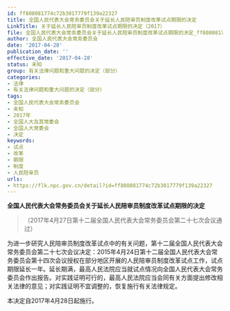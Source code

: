 ```yaml
---
id: ff808081774c72b3017779f139a22327
title: 全国人民代表大会常务委员会关于延长人民陪审员制度改革试点期限的决定
LinkTitle: 关于延长人民陪审员制度改革试点期限的决定（2017）
file: 全国人民代表大会常务委员会关于延长人民陪审员制度改革试点期限的决定_ff808081774c72b3017779f139a22327.docx
author: 全国人民代表大会常务委员会
date: '2017-04-28'
publication_date: ''
effective_date: '2017-04-28'
status: 未知
group: 有关法律问题和重大问题的决定（部分）
categories:
- 法律
- 有关法律问题和重大问题的决定（部分）
tags:
- 全国人民代表大会常务委员会
- 未知
- 2017年
- 全国人大及其常委会
- 全国人大常委会
- 决定
keywords:
- 试点
- 改革
- 期限
- 制度
- 人民陪审员
urls:
- https://flk.npc.gov.cn/detail?id=ff808081774c72b3017779f139a22327
---
```


**全国人民代表大会常务委员会关于延长人民陪审员制度改革试点期限的决定**

> （2017年4月27日第十二届全国人民代表大会常务委员会第二十七次会议通过）

为进一步研究人民陪审员制度改革试点中的有关问题，第十二届全国人民代表大会常务委员会第二十七次会议决定：2015年4月24日第十二届全国人民代表大会常务委员会第十四次会议授权在部分地区开展的人民陪审员制度改革试点工作，试点期限延长一年。延长期满，最高人民法院应当就试点情况向全国人民代表大会常务委员会作出报告。对实践证明可行的，最高人民法院应当会同有关方面提出修改相关法律的意见；对实践证明不宜调整的，恢复施行有关法律规定。

本决定自2017年4月28日起施行。
